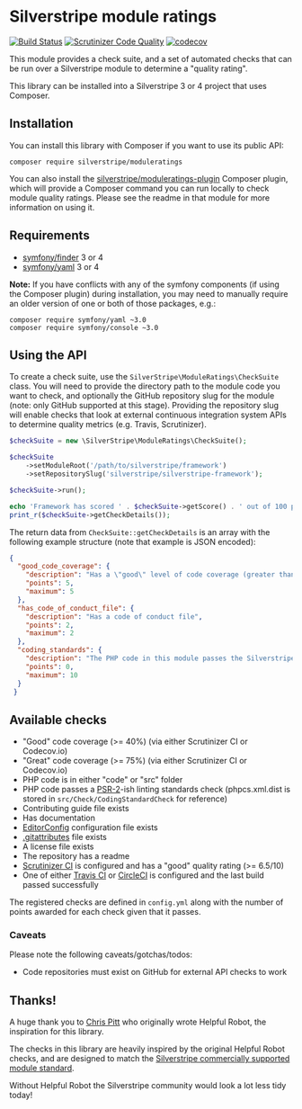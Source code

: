 # Silverstripe module ratings

[![Build Status](https://travis-ci.org/silverstripe/moduleratings.svg?branch=master)](https://travis-ci.org/silverstripe/moduleratings)
[![Scrutinizer Code Quality](https://scrutinizer-ci.com/g/silverstripe/moduleratings/badges/quality-score.png?b=master)](https://scrutinizer-ci.com/g/silverstripe/moduleratings/?branch=master)
[![codecov](https://codecov.io/gh/silverstripe/moduleratings/branch/master/graph/badge.svg)](https://codecov.io/gh/silverstripe/moduleratings)

This module provides a check suite, and a set of automated checks that can be run over a Silverstripe module
to determine a "quality rating".

This library can be installed into a Silverstripe 3 or 4 project that uses Composer.

## Installation

You can install this library with Composer if you want to use its public API:

```
composer require silverstripe/moduleratings
```

You can also install the [silverstripe/moduleratings-plugin](https://github.com/silverstripe/moduleratings-plugin)
Composer plugin, which will provide a Composer command you can run locally to check module quality ratings.
Please see the readme in that module for more information on using it.

## Requirements

* [symfony/finder](https://symfony.com/doc/current/components/finder.html) 3 or 4
* [symfony/yaml](https://symfony.com/doc/current/components/yaml.html) 3 or 4

**Note:** If you have conflicts with any of the symfony components (if using the Composer plugin)
during installation, you may need to manually require an older version of one or both of those packages, e.g.:

``` 
composer require symfony/yaml ~3.0
composer require symfony/console ~3.0
```

## Using the API

To create a check suite, use the `SilverStripe\ModuleRatings\CheckSuite` class. You will need to provide the
directory path to the module code you want to check, and optionally the GitHub repository slug for the
module (note: only GitHub supported at this stage). Providing the repository slug will enable checks that
look at external continuous integration system APIs to determine quality metrics (e.g. Travis, Scrutinizer).

```php
$checkSuite = new \SilverStripe\ModuleRatings\CheckSuite();

$checkSuite
    ->setModuleRoot('/path/to/silverstripe/framework')
    ->setRepositorySlug('silverstripe/silverstripe-framework');

$checkSuite->run();

echo 'Framework has scored ' . $checkSuite->getScore() . ' out of 100 points. Details:', PHP_EOL;
print_r($checkSuite->getCheckDetails());
```

The return data from `CheckSuite::getCheckDetails` is an array with the following example structure
(note that example is JSON encoded):

```json
{
  "good_code_coverage": {
    "description": "Has a \"good\" level of code coverage (greater than 40%, requires slug)",
    "points": 5,
    "maximum": 5
  },
  "has_code_of_conduct_file": {
    "description": "Has a code of conduct file",
    "points": 2,
    "maximum": 2
  },
  "coding_standards": {
    "description": "The PHP code in this module passes the Silverstripe lint rules (mostly PSR-2)",
    "points": 0,
    "maximum": 10
  }
 }
```

## Available checks

* "Good" code coverage (>= 40%) (via either Scrutinizer CI or Codecov.io)
* "Great" code coverage (>= 75%) (via either Scrutinizer CI or Codecov.io)
* PHP code is in either "code" or "src" folder
* PHP code passes a [PSR-2](www.php-fig.org/psr/psr-2/)-ish linting standards check (phpcs.xml.dist is stored in 
  `src/Check/CodingStandardCheck` for reference)
* Contributing guide file exists
* Has documentation
* [EditorConfig](http://editorconfig.org/) configuration file exists
* [.gitattributes](https://git-scm.com/docs/gitattributes) file exists
* A license file exists
* The repository has a readme
* [Scrutinizer CI](https://scrutinizer-ci.com) is configured and has a "good" quality rating (>= 6.5/10)
* One of either [Travis CI](https://travis-ci.org) or [CircleCI](https://circieci.com) is configured and the last build
  passed successfully

The registered checks are defined in `config.yml` along with the number of points awarded for each check given that
it passes.

### Caveats

Please note the following caveats/gotchas/todos:

* Code repositories must exist on GitHub for external API checks to work

## Thanks!

A huge thank you to [Chris Pitt](https://github.com/assertchris) who originally wrote Helpful Robot, the
inspiration for this library.

The checks in this library are heavily inspired by the original Helpful Robot checks, and are designed to
match the [Silverstripe commercially supported module standard](https://www.silverstripe.org/software/addons/supported-modules-definition/).

Without Helpful Robot the Silverstripe community would look a lot less tidy today!
